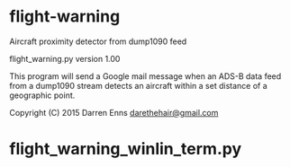 # flight-warning
Aircraft proximity detector from dump1090 feed

flight_warning.py
version 1.00

This program will send a Google mail message when an ADS-B data feed from
a dump1090 stream detects an aircraft within a set distance of a geographic point.

Copyright (C) 2015 Darren Enns <darethehair@gmail.com>

# flight_warning_winlin_term.py
